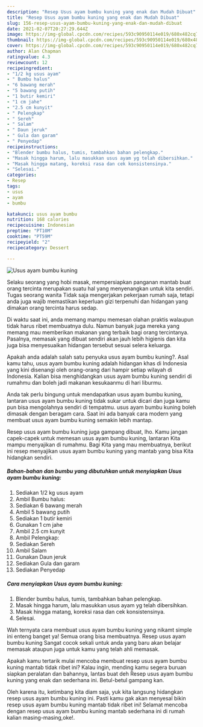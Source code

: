 ```yaml
---
description: "Resep Usus ayam bumbu kuning yang enak dan Mudah Dibuat"
title: "Resep Usus ayam bumbu kuning yang enak dan Mudah Dibuat"
slug: 156-resep-usus-ayam-bumbu-kuning-yang-enak-dan-mudah-dibuat
date: 2021-02-07T20:27:29.644Z
image: https://img-global.cpcdn.com/recipes/593c90950114e019/680x482cq70/usus-ayam-bumbu-kuning-foto-resep-utama.jpg
thumbnail: https://img-global.cpcdn.com/recipes/593c90950114e019/680x482cq70/usus-ayam-bumbu-kuning-foto-resep-utama.jpg
cover: https://img-global.cpcdn.com/recipes/593c90950114e019/680x482cq70/usus-ayam-bumbu-kuning-foto-resep-utama.jpg
author: Alan Chapman
ratingvalue: 4.3
reviewcount: 12
recipeingredient:
- "1/2 kg usus ayam"
- " Bumbu halus"
- "6 bawang merah"
- "5 bawang putih"
- "1 butir kemiri"
- "1 cm jahe"
- "2.5 cm kunyit"
- " Pelengkap"
- " Sereh"
- " Salam"
- " Daun jeruk"
- " Gula dan garam"
- " Penyedap"
recipeinstructions:
- "Blender bumbu halus, tumis, tambahkan bahan pelengkap."
- "Masak hingga harum, lalu masukkan usus ayam yg telah dibersihkan."
- "Masak hingga matang, koreksi rasa dan cek konsistensinya."
- "Selesai."
categories:
- Resep
tags:
- usus
- ayam
- bumbu

katakunci: usus ayam bumbu 
nutrition: 168 calories
recipecuisine: Indonesian
preptime: "PT10M"
cooktime: "PT59M"
recipeyield: "2"
recipecategory: Dessert

---
```



![Usus ayam bumbu kuning](https://img-global.cpcdn.com/recipes/593c90950114e019/680x482cq70/usus-ayam-bumbu-kuning-foto-resep-utama.jpg)

Selaku seorang yang hobi masak, mempersiapkan panganan mantab buat orang tercinta merupakan suatu hal yang menyenangkan untuk kita sendiri. Tugas seorang  wanita Tidak saja mengerjakan pekerjaan rumah saja, tetapi anda juga wajib memastikan keperluan gizi terpenuhi dan hidangan yang dimakan orang tercinta harus sedap.

Di waktu  saat ini, anda memang mampu memesan olahan praktis walaupun tidak harus ribet membuatnya dulu. Namun banyak juga mereka yang memang mau memberikan makanan yang terbaik bagi orang tercintanya. Pasalnya, memasak yang dibuat sendiri akan jauh lebih higienis dan kita juga bisa menyesuaikan hidangan tersebut sesuai selera keluarga. 



Apakah anda adalah salah satu penyuka usus ayam bumbu kuning?. Asal kamu tahu, usus ayam bumbu kuning adalah hidangan khas di Indonesia yang kini disenangi oleh orang-orang dari hampir setiap wilayah di Indonesia. Kalian bisa menghidangkan usus ayam bumbu kuning sendiri di rumahmu dan boleh jadi makanan kesukaanmu di hari liburmu.

Anda tak perlu bingung untuk mendapatkan usus ayam bumbu kuning, lantaran usus ayam bumbu kuning tidak sukar untuk dicari dan juga kamu pun bisa mengolahnya sendiri di tempatmu. usus ayam bumbu kuning boleh dimasak dengan beragam cara. Saat ini ada banyak cara modern yang membuat usus ayam bumbu kuning semakin lebih mantap.

Resep usus ayam bumbu kuning juga gampang dibuat, lho. Kamu jangan capek-capek untuk memesan usus ayam bumbu kuning, lantaran Kita mampu menyajikan di rumahmu. Bagi Kita yang mau membuatnya, berikut ini resep menyajikan usus ayam bumbu kuning yang mantab yang bisa Kita hidangkan sendiri.

<!--inarticleads1-->

##### Bahan-bahan dan bumbu yang dibutuhkan untuk menyiapkan Usus ayam bumbu kuning:

1. Sediakan 1/2 kg usus ayam
1. Ambil  Bumbu halus:
1. Sediakan 6 bawang merah
1. Ambil 5 bawang putih
1. Sediakan 1 butir kemiri
1. Gunakan 1 cm jahe
1. Ambil 2.5 cm kunyit
1. Ambil  Pelengkap:
1. Sediakan  Sereh
1. Ambil  Salam
1. Gunakan  Daun jeruk
1. Sediakan  Gula dan garam
1. Sediakan  Penyedap




<!--inarticleads2-->

##### Cara menyiapkan Usus ayam bumbu kuning:

1. Blender bumbu halus, tumis, tambahkan bahan pelengkap.
1. Masak hingga harum, lalu masukkan usus ayam yg telah dibersihkan.
1. Masak hingga matang, koreksi rasa dan cek konsistensinya.
1. Selesai.




Wah ternyata cara membuat usus ayam bumbu kuning yang nikamt simple ini enteng banget ya! Semua orang bisa membuatnya. Resep usus ayam bumbu kuning Sangat cocok sekali untuk anda yang baru akan belajar memasak ataupun juga untuk kamu yang telah ahli memasak.

Apakah kamu tertarik mulai mencoba membuat resep usus ayam bumbu kuning mantab tidak ribet ini? Kalau ingin, mending kamu segera buruan siapkan peralatan dan bahannya, lantas buat deh Resep usus ayam bumbu kuning yang enak dan sederhana ini. Betul-betul gampang kan. 

Oleh karena itu, ketimbang kita diam saja, yuk kita langsung hidangkan resep usus ayam bumbu kuning ini. Pasti kamu gak akan menyesal bikin resep usus ayam bumbu kuning mantab tidak ribet ini! Selamat mencoba dengan resep usus ayam bumbu kuning mantab sederhana ini di rumah kalian masing-masing,oke!.

